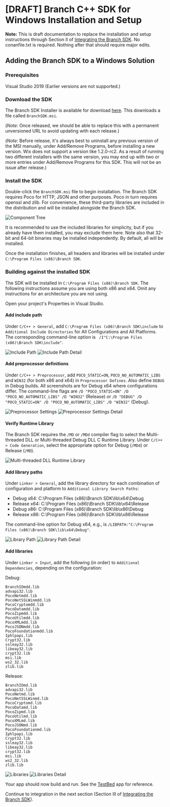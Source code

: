 # \[DRAFT\] Branch C++ SDK for Windows Installation and Setup

**Note:**
This is draft documentation to replace the installation and setup instructions
through Section II of [Integrating the Branch SDK](https://help.branch.io/developers-hub/docs/windows-cpp-basic-integration#integrating-the-branch-sdk). No conanfile.txt is required.
Nothing after that should require major edits.

## Adding the Branch SDK to a Windows Solution

### Prerequisites

Visual Studio 2019 (Earlier versions are not supported.)

### Download the SDK

The Branch SDK Installer is available for download [here](https://github.com/BranchMetrics/cpp-branch-deep-linking-attribution/releases/download/1.2.0-rc2/BranchSDK.msi). This downloads a file called
`BranchSDK.msi`.

(_Note:_ Once released, we should be able to
replace this with a permanent unversioned URL to avoid updating with each
release.)

(_Note:_ Before release, it's always best to uninstall any previous version
of the MSI manually, under Add/Remove Programs, before installing a new
version. Wix does not support a version like 1.2.0-rc2. As a result of
running two different installers with the same version, you may end up with
two or more entries under Add/Remove Programs for this SDK. This will not
be an issue after release.)

### Install the SDK

Double-click the `BranchSDK.msi` file to begin installation. The Branch SDK
requires Poco for HTTP, JSON and other purposes. Poco in turn requires openssl
and zlib. For convenience, these third-party libraries are included in the
distribution and will be installed alongside the Branch SDK.

![Component Tree](./assets/component-tree.png)

It is recommended to use the included libraries for simplicity, but if you
already have them installed, you may exclude them here. Note also that 32-bit
and 64-bit binaries may be installed independently. By default, all will be
installed.

Once the installation finishes, all headers and libraries will be installed
under `C:\Program Files (x86)\Branch SDK`.

### Building against the installed SDK

The SDK will be installed in `C:\Program Files (x86)\Branch SDK`. The
following instructions assume you are using both x86 and x64. Omit any
instructions for an architecture you are not using.

Open your project's Properties in Visual Studio.

#### Add include path

Under `C/C++ > General`, add
`C:\Program Files (x86)\Branch SDK\include` to `Additional Include Directories`
for All Configurations and All Platforms. The corresponding
command-line option is ` /I"C:\Program Files (x86)\Branch SDK\include"`.

![Include Path](./assets/include-path.png)
![Include Path Detail](./assets/include-path-detail.png)

#### Add preprocessor definitions

Under `C/C++ > Preprocessor`, add `POCO_STATIC=ON`, `POCO_NO_AUTOMATIC_LIBS` and
`WIN32` (for both x86 and x64) in `Preprocessor Defines`. Also define `DEBUG` in
Debug builds. All screenshots are for Debug x64 where configurations differ. The
command-line flags are
`/D "POCO_STATIC=ON" /D "POCO_NO_AUTOMATIC_LIBS" /D "WIN32"` (Release) or
`/D "DEBUG" /D "POCO_STATIC=ON" /D "POCO_NO_AUTOMATIC_LIBS" /D "WIN32"` (Debug).

![Preprocessor Settings](./assets/preprocessor.png)
![Preprocessor Settings Detail](./assets/preprocessor-detail.png)

#### Verify Runtime Library

The Branch SDK requires the `/MD` or `/MDd` compiler flag to select the
Multi-threaded DLL or Multi-threaded Debug DLL C Runtime Library. Under
`C/C++ > Code Generation`, select the appropriate option for Debug (`/MDd`) or
Release (`/MD`).

![Multi-threaded DLL Runtime Library](./assets/mdd.png)

#### Add library paths

Under `Linker > General`, add the library directory for each combination of
configuration and platform to `Additional Library Search Paths`:
- Debug x64:
  C:\Program Files (x86)\Branch SDK\lib\x64\Debug
- Release x64:
  C:\Program Files (x86)\Branch SDK\lib\x64\Release
- Debug x86:
  C:\Program Files (x86)\Branch SDK\lib\x86\Debug
- Release x86:
  C:\Program Files (x86)\Branch SDK\lib\x86\Release

The command-line option for Debug x64, e.g., is
`/LIBPATH:"C:\Program Files (x86)\Branch SDK\lib\x64\Debug"`.

![Library Path](./assets/lib-path.png)
![Library Path Detail](./assets/lib-path-detail.png)

#### Add libraries

Under `Linker > Input`, add the following (in order) to `Additional
Dependencies`, depending on the configuration:

Debug:
```
BranchIOmdd.lib
advapi32.lib
PocoNetmdd.lib
PocoNetSSLWinmdd.lib
PocoCryptomdd.lib
PocoDatamdd.lib
PocoZipmdd.lib
PocoUtilmdd.lib
PocoXMLmdd.lib
PocoJSONmdd.lib
PocoFoundationmdd.lib
Iphlpapi.lib
Crypt32.lib
ssleay32.lib
libeay32.lib
crypt32.lib
msi.lib
ws2_32.lib
zlib.lib
```

Release:
```
BranchIOmd.lib
advapi32.lib
PocoNetmd.lib
PocoNetSSLWinmd.lib
PocoCryptomd.lib
PocoDatamd.lib
PocoZipmd.lib
PocoUtilmd.lib
PocoXMLmd.lib
PocoJSONmd.lib
PocoFoundationmd.lib
Iphlpapi.lib
Crypt32.lib
ssleay32.lib
libeay32.lib
crypt32.lib
msi.lib
ws2_32.lib
zlib.lib
```

![Libraries](./assets/libraries.png)
![Libraries Detail](./assets/libraries-detail.png)

Your app should now build and run. See the [TestBed](../../BranchSDK-Samples/Windows/TestBed)
app for reference.

Continue to integration in the next section (Section III of [Integrating the Branch SDK](https://help.branch.io/developers-hub/docs/windows-cpp-basic-integration#integrating-the-branch-sdk)).
